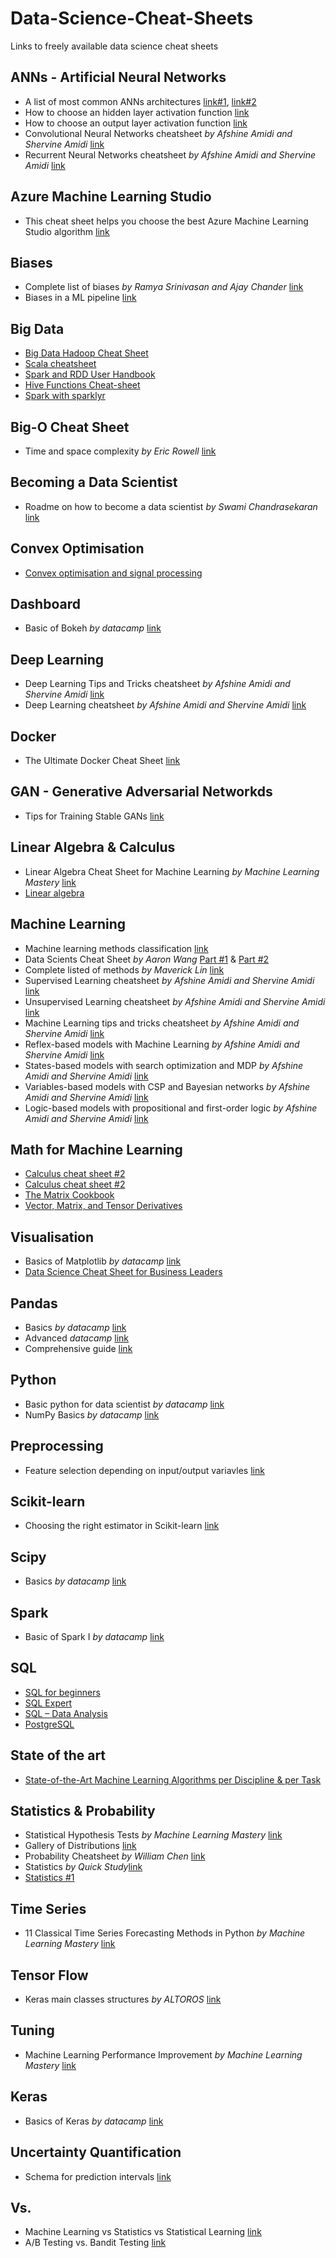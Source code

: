 # Data-Science-Cheat-Sheets
Links to freely available data science cheat sheets

## ANNs - Artificial Neural Networks
- A list of most common ANNs architectures [link#1](https://www.asimovinstitute.org/neural-network-zoo/), [link#2](https://towardsdatascience.com/the-mostly-complete-chart-of-neural-networks-explained-3fb6f2367464)
- How to choose an hidden layer activation function [link](https://machinelearningmastery.com/wp-content/uploads/2020/12/How-to-Choose-an-Hidden-Layer-Activation-Function.png)
- How to choose an output layer activation function [link](https://machinelearningmastery.com/wp-content/uploads/2020/12/How-to-Choose-an-Output-Layer-Activation-Function.png)
- Convolutional Neural Networks cheatsheet *by Afshine Amidi and Shervine Amidi* [link](https://stanford.edu/~shervine/teaching/cs-230/cheatsheet-convolutional-neural-networks)
- Recurrent Neural Networks cheatsheet  *by Afshine Amidi and Shervine Amidi* [link](https://stanford.edu/~shervine/teaching/cs-230/cheatsheet-recurrent-neural-networks)

## Azure Machine Learning Studio
- This cheat sheet helps you choose the best Azure Machine Learning Studio algorithm [link](https://docs.microsoft.com/en-us/azure/machine-learning/media/algorithm-cheat-sheet/machine-learning-algorithm-cheat-sheet.png)

## Biases
- Complete list of biases *by Ramya Srinivasan and Ajay Chander* [link](https://dl.acm.org/cms/attachment/ce8f80c7-f25c-4f5d-93aa-0ee09a4f7c35/srinivasan1.png)
- Biases in a ML pipeline [link](httfps://imgur.com/bvArGRY)

## Big Data
- [Big Data Hadoop Cheat Sheet](https://intellipaat.com/blog/tutorial/big-data-and-hadoop-tutorial/big-data-Hadoop-cheat-sheet/)
- [Scala cheatsheet](https://docs.scala-lang.org/cheatsheets/)
- [Spark and RDD User Handbook](https://intellipaat.com/blog/tutorial/spark-tutorial/spark-and-rdd-cheat-sheet/)
- [Hive Functions Cheat-sheet](https://www.qubole.com/wp-content/uploads/2014/01/hive-function-cheat-sheet.pdf)
- [Spark with sparklyr](https://raw.githubusercontent.com/rstudio/cheatsheets/main/sparklyr.pdf)

## Big-O Cheat Sheet
- Time and space complexity *by Eric Rowell* [link](https://www.bigocheatsheet.com/)

## Becoming a Data Scientist
- Roadme on how to become a data scientist *by Swami Chandrasekaran* [link](http://nirvacana.com/thoughts/wp-content/uploads/2018/01/RoadToDataScientist1.png)

## Convex Optimisation
- [Convex optimisation and signal processing](https://github.com/hrnbot/Basic-Mathematics-for-Machine-Learning/blob/master/Other%20Cheat%20Sheets/linear%20Algebra/A-linalg.pdf)

## Dashboard
- Basic of Bokeh *by datacamp* [link](http://datacamp-community-prod.s3.amazonaws.com/f0c1e06f-53ba-4f3b-aa9f-b196221f55a3)

## Deep Learning
- Deep Learning Tips and Tricks cheatsheet *by Afshine Amidi and Shervine Amidi* [link](https://stanford.edu/~shervine/teaching/cs-230/cheatsheet-deep-learning-tips-and-tricks)
- Deep Learning cheatsheet *by Afshine Amidi and Shervine Amidi* [link](https://stanford.edu/~shervine/teaching/cs-229/cheatsheet-deep-learning)

## Docker
- The Ultimate Docker Cheat Sheet [link](https://dockerlabs.collabnix.com/docker/cheatsheet/)

## GAN - Generative Adversarial Networkds
- Tips for Training Stable GANs [link](https://machinelearningmastery.com/how-to-train-stable-generative-adversarial-networks/)

## Linear Algebra & Calculus
- Linear Algebra Cheat Sheet for Machine Learning *by Machine Learning Mastery* [link](https://machinelearningmastery.com/linear-algebra-cheat-sheet-for-machine-learning/)
- [Linear algebra](https://github.com/hrnbot/Basic-Mathematics-for-Machine-Learning/blob/master/Other%20Cheat%20Sheets/linear%20Algebra/linear-algebra.pdf)

## Machine Learning
- Machine learning methods classification [link](https://arc.aiaa.org/action/showImage?doi=10.2514%2F1.J060131&iName=master.img-014.jpg&type=master)
- Data Scients Cheat Sheet *by Aaron Wang* [Part #1](https://raw.githubusercontent.com/aaronwangy/Data-Science-Cheatsheet/main/images/page1-1.png) & [Part #2](https://raw.githubusercontent.com/aaronwangy/Data-Science-Cheatsheet/main/images/page2-1.png)
- Complete listed of methods *by Maverick Lin* [link](https://github.com/ml874/Data-Science-Cheatsheet/blob/master/data-science-cheatsheet.pdf)
- Supervised Learning cheatsheet *by Afshine Amidi and Shervine Amidi* [link](https://stanford.edu/~shervine/teaching/cs-229/cheatsheet-supervised-learning)
- Unsupervised Learning cheatsheet *by Afshine Amidi and Shervine Amidi* [link](https://stanford.edu/~shervine/teaching/cs-229/cheatsheet-unsupervised-learning)
- Machine Learning tips and tricks cheatsheet *by Afshine Amidi and Shervine Amidi* [link](https://stanford.edu/~shervine/teaching/cs-229/cheatsheet-machine-learning-tips-and-tricks)
- Reflex-based models with Machine Learning *by Afshine Amidi and Shervine Amidi* [link](https://stanford.edu/~shervine/teaching/cs-221/cheatsheet-reflex-models)
- States-based models with search optimization and MDP *by Afshine Amidi and Shervine Amidi* [link](https://stanford.edu/~shervine/teaching/cs-221/cheatsheet-states-models)
- Variables-based models with CSP and Bayesian networks *by Afshine Amidi and Shervine Amidi* [link](https://stanford.edu/~shervine/teaching/cs-221/cheatsheet-variables-models)
- Logic-based models with propositional and first-order logic *by Afshine Amidi and Shervine Amidi* [link](https://stanford.edu/~shervine/teaching/cs-221/cheatsheet-logic-models)

## Math for Machine Learning
- [Calculus cheat sheet #2](https://github.com/hrnbot/Basic-Mathematics-for-Machine-Learning/blob/master/Other%20Cheat%20Sheets/calculus/Final%20Notes%20for%20AB%20and%20BC.pdf)
- [Calculus cheat sheet #2](https://github.com/hrnbot/Basic-Mathematics-for-Machine-Learning/blob/master/Other%20Cheat%20Sheets/calculus/Calculus_Cheat_Sheet_All.pdf)
- [The Matrix Cookbook](https://www.math.uwaterloo.ca/~hwolkowi/matrixcookbook.pdf)
- [Vector, Matrix, and Tensor Derivatives](https://compsci697l.github.io/docs/vecDerivs.pdf)

## Visualisation
- Basics of Matplotlib *by datacamp* [link](http://datacamp-community-prod.s3.amazonaws.com/e1a8f39d-71ad-4d13-9a6b-618fe1b8c9e9)
- [Data Science Cheat Sheet for Business Leaders](https://datacamp-community-prod.s3.amazonaws.com/c06d5eb5-d686-42ae-ba5b-85f5b17b2ed6)

## Pandas
- Basics *by datacamp* [link](http://datacamp-community-prod.s3.amazonaws.com/f04456d7-8e61-482f-9cc9-da6f7f25fc9b)
- Advanced *datacamp* [link](http://datacamp-community-prod.s3.amazonaws.com/d4efb29b-f9c6-4f1c-8c98-6f568d88b48f)
- Comprehensive guide [link](https://github.com/pandas-dev/pandas/blob/master/doc/cheatsheet/Pandas_Cheat_Sheet.pdf?platform=hootsuite)

## Python
- Basic python for data scientist *by datacamp* [link](http://datacamp-community-prod.s3.amazonaws.com/0eff0330-e87d-4c34-88d5-73e80cb955f2)
- NumPy Basics *by datacamp* [link](http://datacamp-community-prod.s3.amazonaws.com/ba1fe95a-8b70-4d2f-95b0-bc954e9071b0)

## Preprocessing
- Feature selection depending on input/output variavles [link](https://machinelearningmastery.com/wp-content/uploads/2019/11/How-to-Choose-Feature-Selection-Methods-For-Machine-Learning.png)

## Scikit-learn
- Choosing the right estimator in Scikit-learn [link](https://scikit-learn.org/stable/tutorial/machine_learning_map/index.html)

## Scipy
- Basics *by datacamp* [link](http://datacamp-community-prod.s3.amazonaws.com/dfdb6d58-e044-4b38-bab3-5de0b825909b)

## Spark
- Basic of Spark I *by datacamp* [link](http://datacamp-community-prod.s3.amazonaws.com/acfa4325-1d43-4542-8ce4-bea2d287db10)

## SQL
- [SQL for beginners](https://programmingwithmosh.com/wp-content/uploads/2019/03/SQL-Cheat-Sheet.pdf)
- [SQL Expert](https://learnsql.com/blog/sql-basics-cheat-sheet/)
- [SQL – Data Analysis](https://www.dataquest.io/blog/sql-cheat-sheet/)
- [PostgreSQL](https://www.postgresqltutorial.com/postgresql-cheat-sheet/)

## State of the art
- [State-of-the-Art Machine Learning Algorithms per Discipline & per Task](https://miro.medium.com/max/1400/1*PpiIpPzKoSCOQP3AoVtP-A.png)


## Statistics & Probability
- Statistical Hypothesis Tests *by Machine Learning Mastery* [link](https://machinelearningmastery.com/statistical-hypothesis-tests-in-python-cheat-sheet/)
- Gallery of Distributions [link](https://www.itl.nist.gov/div898/handbook/eda/section3/eda366.htm)
- Probability Cheatsheet *by William Chen* [link](https://static1.squarespace.com/static/54bf3241e4b0f0d81bf7ff36/t/55e9494fe4b011aed10e48e5/1441352015658/probability_cheatsheet.pdf)
- Statistics *by Quick Study*[link](https://github.com/hrnbot/Basic-Mathematics-for-Machine-Learning/blob/master/Other%20Cheat%20Sheets/Statistics/427513-Statistics-Reference-Cheatsheet.pdf)
- [Statistics #1](https://github.com/hrnbot/Basic-Mathematics-for-Machine-Learning/blob/master/Cheat%20Sheet%20Suggested%20by%20Siraj%20Raval/Statistics%20Cheat%20Sheet.pdf)

## Time Series
- 11 Classical Time Series Forecasting Methods in Python *by Machine Learning Mastery* [link](https://machinelearningmastery.com/time-series-forecasting-methods-in-python-cheat-sheet/)

## Tensor Flow
- Keras main classes structures *by ALTOROS* [link](https://cdn-images-1.medium.com/max/2000/1*dtOZSuYDonyyBvEULpJALw.png)

## Tuning
- Machine Learning Performance Improvement *by Machine Learning Mastery* [link](https://machinelearningmastery.com/machine-learning-performance-improvement-cheat-sheet/)

## Keras
- Basics of Keras *by datacamp* [link](http://datacamp-community-prod.s3.amazonaws.com/af9bb467-170d-41c9-a0bd-26e675384c4e)

## Uncertainty Quantification
- Schema for prediction intervals [link](https://machinelearningmastery.com/wp-content/uploads/2018/04/Relationship-between-prediction-actual-value-and-prediction-interval.png)

## Vs.
- Machine Learning vs Statistics vs Statistical Learning [link](https://storage.ning.com/topology/rest/1.0/file/get/3541473617?profile=original)
- A/B Testing vs. Bandit Testing [link](https://nbviewer.org/github/ethen8181/machine-learning/blob/master/bandits/img/ab_vs_bandit.png)
